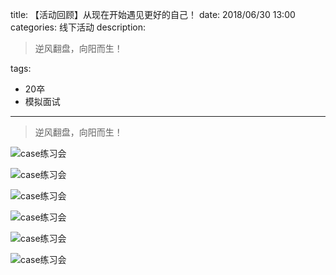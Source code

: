 title: 【活动回顾】从现在开始遇见更好的自己！
date: 2018/06/30 13:00
categories: 线下活动
description: <blockquote class="blockquote-center">逆风翻盘，向阳而生！</blockquote>
tags: 
- 20卒
- 模拟面试

---

 <blockquote class="blockquote-center">逆风翻盘，向阳而生！</blockquote>

![case练习会](https://qilian-tokyo.github.io/img/20180630/01.jpg)

![case练习会](https://qilian-tokyo.github.io/img/20180630/02.jpg)

![case练习会](https://qilian-tokyo.github.io/img/20180630/03.jpg)

![case练习会](https://qilian-tokyo.github.io/img/20180630/04.jpg)

![case练习会](https://qilian-tokyo.github.io/img/20180630/05.jpg)

![case练习会](https://qilian-tokyo.github.io/img/20180630/06.jpg)